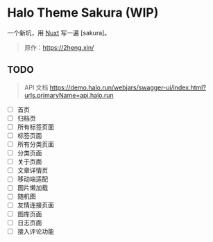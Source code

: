 # Halo Theme Sakura (WIP)

一个新坑，用 [Nuxt] 写一遍 [sakura]。

> 原作：https://2heng.xin/

## TODO

> API 文档 https://demo.halo.run/webjars/swagger-ui/index.html?urls.primaryName=api.halo.run

- [ ] 首页
- [ ] 归档页
- [ ] 所有标签页面
- [ ] 标签页面
- [ ] 所有分类页面
- [ ] 分类页面
- [ ] 关于页面
- [ ] 文章详情页
- [ ] 移动端适配
- [ ] 图片懒加载
- [ ] 随机图
- [ ] 友情连接页面
- [ ] 图库页面
- [ ] 日志页面
- [ ] 接入评论功能

[nuxt]: https://nuxt.com/
[halo-theme-sakura]: https://github.com/LIlGG/halo-theme-sakura
